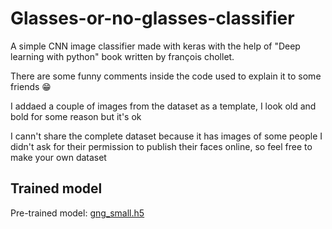 # Glasses-or-no-glasses-classifier
A simple CNN image classifier made with keras with the help of "Deep learning with python" book written by françois chollet.

There are some funny comments inside the code used to explain it to some friends 😁

I addaed a couple of images from the dataset as a template, I look old and bold for some reason but it's ok

I cann't share the complete dataset because it has images of some people I didn't ask for their permission to publish their faces online, so feel free to make your own dataset

## Trained model
Pre-trained model: [gng_small.h5](https://mega.nz/#!YBQXXIaY!KbVDw2sLudTo9HewGclkC8DPkH0DKWIyQOPmrNe3hJU)
